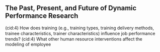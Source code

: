 ## The Past, Present, and Future of Dynamic Performance Research

(cid:4) How does training (e.g., training types, training delivery methods, trainee characteristics, trainer characteristics) inﬂuence job performance trends? (cid:4) What other human resource interventions affect the modeling of employee